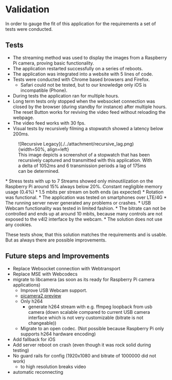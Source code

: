 # Validation

In order to gauge the fit of this application for the requirements a set of tests were conducted.
## Tests

* The streaming method was used to display the images from a Raspberry Pi camera, proving basic functionality.
* The application restarted successfully on a series of reboots.
* The application was integrated into a website with 5 lines of code.
* Tests were conducted with Chrome based browsers and Firefox.
  * Safari could not be tested, but to our knowledge only iOS is incompatible (Phone).
* During tests the application ran for multiple hours.
* Long term tests only stopped when the websocket connection was closed by the browser (during standby for instance) after multiple hours. The reset Button works for reviving the video feed without reloading the webpage.
* The video feed works with 30 fps.
* Visual tests by recursively filming a stopwatch showed a latency below 200ms.
<figure markdown>
  ![Recursive Legacy](./../attachment/recursive_lag.png){width=50%, align=left}
  <figcaption>This image depicts a screenshot of a stopwatch that has been recursively captured and transmitted with this application. With a delta of 1052ms and 6 transmission periods a lag of 175ms can be determined. </figcaption>
</figure>
* Stress tests with up to 7 Streams showed only minoutilization on the Raspberry Pi around 15% always below 20%. Constant negligible memory usage (0.4%)
* 1.5 mbits per stream on both ends (as expected)
* Rotation was functional.
* The application was tested on smartphones over LTE/4G
* The running server never generated any problems or crashes.
* USB Webcam functionality was tested in limited fashion.
  * The bitrate can not be controlled and ends up at around 10 mbits, because many controls are not exposed to the v4l2 interface by the webcam.
* The solution does not use any cookies.

These tests show, that this solution matches the requirements and is usable. But as always there are possible improvements.

## Future steps and Improvements

- Replace Websocket connection with Webtransport
- Replace MSE with Webcodecs
- migrate to libcamera (as soon as its ready for Raspberry Pi camera applications)
  - Improve USB Webcam support.
  - [picamera2 preview](https://www.raspberrypi.com/news/a-preview-release-of-the-picamera2-library/)
  - Only h264 
    - generate h264 stream with e.g. ffmpeg loopback from usb camera (down scalable compared to current USB camera interface which is not very customizable (bitrate is not changeable))
  - Migrate to an open codec. (Not possible because Raspberry Pi only supports h264 hardware encoding)
- Add fallback for iOS
- Add server reboot on crash (even though it was rock solid during testing)
- No guard rails for config (1920x1080 and bitrate of 1000000 did not work)
  - to high resolution breaks video
- automatic reconnecting
